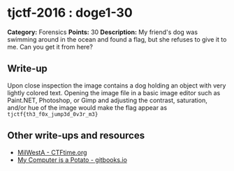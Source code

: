# tjctf-2016 : doge1-30

**Category:** Forensics
**Points:** 30
**Description:** My friend's dog was swimming around in the ocean and found a flag, but she refuses to give it to me. Can you get it from here?

## Write-up

Upon close inspection the image contains a dog holding an object with very lightly colored text. Opening the image file in a basic image editor such as Paint.NET, Photoshop, or Gimp and adjusting the contrast, saturation, and/or hue of the image would make the flag appear as `tjctf{th3_f0x_jump3d_0v3r_m3}`

## Other write-ups and resources

* [MilWestA - CTFtime.org](https://ctftime.org/writeup/3454)
* [My Computer is a Potato - gitbooks.io](https://bobacadodl.gitbooks.io/tjctf-2016-writeups/content/doge_1_30_pts.html)
